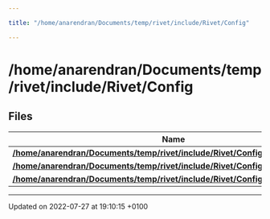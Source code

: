 ```yaml
---

title: "/home/anarendran/Documents/temp/rivet/include/Rivet/Config"

---
```


# /home/anarendran/Documents/temp/rivet/include/Rivet/Config



## Files

| Name           |
| -------------- |
| **[/home/anarendran/Documents/temp/rivet/include/Rivet/Config/DummyConfig.hh](http://example.org/files/dummyconfig_8hh/#file-dummyconfig.hh)**  |
| **[/home/anarendran/Documents/temp/rivet/include/Rivet/Config/RivetCommon.hh](http://example.org/files/rivetcommon_8hh/#file-rivetcommon.hh)**  |
| **[/home/anarendran/Documents/temp/rivet/include/Rivet/Config/RivetConfig.hh](http://example.org/files/rivetconfig_8hh/#file-rivetconfig.hh)**  |






-------------------------------

Updated on 2022-07-27 at 19:10:15 +0100
